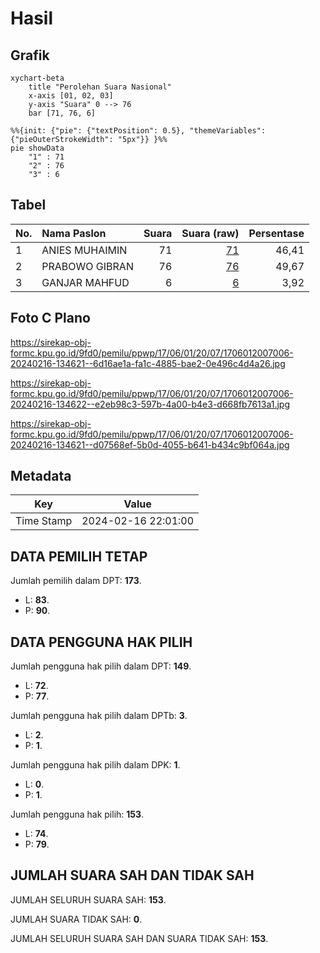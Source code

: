 # Hasil

## Grafik

```mermaid
xychart-beta
    title "Perolehan Suara Nasional"
    x-axis [01, 02, 03]
    y-axis "Suara" 0 --> 76
    bar [71, 76, 6]
```

```mermaid
%%{init: {"pie": {"textPosition": 0.5}, "themeVariables": {"pieOuterStrokeWidth": "5px"}} }%%
pie showData
    "1" : 71
    "2" : 76
    "3" : 6
```

## Tabel

| No. | Nama Paslon    | Suara | Suara (raw) | Persentase |
|:--- |:-------------- | -----:| -----------:| ----------:|
| 1   | ANIES MUHAIMIN | 71    | [71][p-1]   | 46,41      |
| 2   | PRABOWO GIBRAN | 76    | [76][p-2]   | 49,67      |
| 3   | GANJAR MAHFUD  | 6     | [6][p-3]    | 3,92       |


[p-1]: https://github.com/gigit-pemilu/pemilu-2024/blob/main/pilpres/hitung-suara/sub/17-bengkulu/sub/06-muko-muko/sub/01-lubuk-pinang/sub/2007-arah-tiga/sub/006-tps/sub/paslon-1.txt
[p-2]: https://github.com/gigit-pemilu/pemilu-2024/blob/main/pilpres/hitung-suara/sub/17-bengkulu/sub/06-muko-muko/sub/01-lubuk-pinang/sub/2007-arah-tiga/sub/006-tps/sub/paslon-2.txt
[p-3]: https://github.com/gigit-pemilu/pemilu-2024/blob/main/pilpres/hitung-suara/sub/17-bengkulu/sub/06-muko-muko/sub/01-lubuk-pinang/sub/2007-arah-tiga/sub/006-tps/sub/paslon-3.txt

## Foto C Plano

https://sirekap-obj-formc.kpu.go.id/9fd0/pemilu/ppwp/17/06/01/20/07/1706012007006-20240216-134621--6d16ae1a-fa1c-4885-bae2-0e496c4d4a26.jpg

https://sirekap-obj-formc.kpu.go.id/9fd0/pemilu/ppwp/17/06/01/20/07/1706012007006-20240216-134622--e2eb98c3-597b-4a00-b4e3-d668fb7613a1.jpg

https://sirekap-obj-formc.kpu.go.id/9fd0/pemilu/ppwp/17/06/01/20/07/1706012007006-20240216-134621--d07568ef-5b0d-4055-b641-b434c9bf064a.jpg


## Metadata

| Key        | Value               |
| ---------- | ------------------- |
| Time Stamp | 2024-02-16 22:01:00 |


## DATA PEMILIH TETAP

Jumlah pemilih dalam DPT: **173**.
 * L: **83**.
 * P: **90**.

## DATA PENGGUNA HAK PILIH

Jumlah pengguna hak pilih dalam DPT: **149**.
 * L: **72**.
 * P: **77**.

Jumlah pengguna hak pilih dalam DPTb: **3**.
 * L: **2**.
 * P: **1**.

Jumlah pengguna hak pilih dalam DPK: **1**.
 * L: **0**.
 * P: **1**.

Jumlah pengguna hak pilih: **153**.
 * L: **74**.
 * P: **79**.

## JUMLAH SUARA SAH DAN TIDAK SAH

JUMLAH SELURUH SUARA SAH: **153**.

JUMLAH SUARA TIDAK SAH: **0**.

JUMLAH SELURUH SUARA SAH DAN SUARA TIDAK SAH: **153**.


